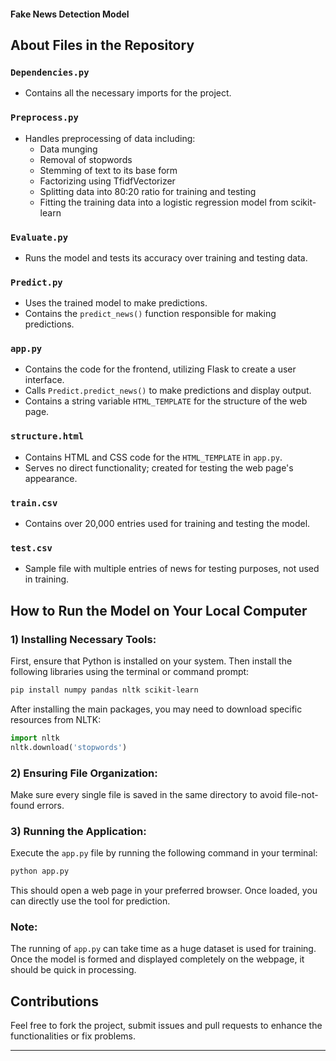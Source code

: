 #### Fake News Detection Model

## About Files in the Repository

### `Dependencies.py`
- Contains all the necessary imports for the project.

### `Preprocess.py`
- Handles preprocessing of data including:
  - Data munging
  - Removal of stopwords
  - Stemming of text to its base form
  - Factorizing using TfidfVectorizer
  - Splitting data into 80:20 ratio for training and testing
  - Fitting the training data into a logistic regression model from scikit-learn

### `Evaluate.py`
- Runs the model and tests its accuracy over training and testing data.

### `Predict.py`
- Uses the trained model to make predictions.
- Contains the `predict_news()` function responsible for making predictions.

### `app.py`
- Contains the code for the frontend, utilizing Flask to create a user interface.
- Calls `Predict.predict_news()` to make predictions and display output.
- Contains a string variable `HTML_TEMPLATE` for the structure of the web page.

### `structure.html`
- Contains HTML and CSS code for the `HTML_TEMPLATE` in `app.py`.
- Serves no direct functionality; created for testing the web page's appearance.

### `train.csv`
- Contains over 20,000 entries used for training and testing the model.

### `test.csv`
- Sample file with multiple entries of news for testing purposes, not used in training.

## How to Run the Model on Your Local Computer

### 1) Installing Necessary Tools:

First, ensure that Python is installed on your system. Then install the following libraries using the terminal or command prompt:

```bash
pip install numpy pandas nltk scikit-learn
```

After installing the main packages, you may need to download specific resources from NLTK:

```python
import nltk
nltk.download('stopwords')
```

### 2) Ensuring File Organization:

Make sure every single file is saved in the same directory to avoid file-not-found errors.

### 3) Running the Application:

Execute the `app.py` file by running the following command in your terminal:

```bash
python app.py
```

This should open a web page in your preferred browser. Once loaded, you can directly use the tool for prediction.

### Note:

The running of `app.py` can take time as a huge dataset is used for training. Once the model is formed and displayed completely on the webpage, it should be quick in processing.

## Contributions

Feel free to fork the project, submit issues and pull requests to enhance the functionalities or fix problems.

---
